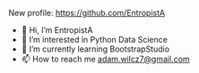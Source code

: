 New profile: https://github.com/EntropistA

- 👋 Hi, I’m EntropistA
- 👀 I’m interested in Python Data Science
- 🌱 I’m currently learning BootstrapStudio
- 📫 How to reach me [adam.wilcz7@gmail.com](https://www.linkedin.com/in/adam-wilczy%C5%84ski-0897b520b/)



<!---
A9C2/A9C2 is a ✨ special ✨ repository because its `README.md` (this file) appears on your GitHub profile.
You can click the Preview link to take a look at your changes.
--->
